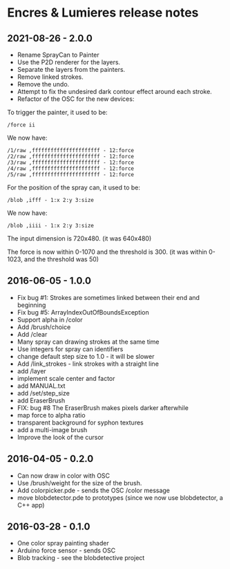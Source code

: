 # Encres & Lumieres release notes

## 2021-08-26 - 2.0.0
- Rename SprayCan to Painter
- Use the P2D renderer for the layers.
- Separate the layers from the painters.
- Remove linked strokes.
- Remove the undo.
- Attempt to fix the undesired dark contour effect around each stroke.
- Refactor of the OSC for the new devices:

To trigger the painter, it used to be:

```
/force ii
```

We now have:

```
/1/raw ,ffffffffffffffffffffff - 12:force
/2/raw ,ffffffffffffffffffffff - 12:force
/3/raw ,ffffffffffffffffffffff - 12:force
/4/raw ,ffffffffffffffffffffff - 12:force
/5/raw ,ffffffffffffffffffffff - 12:force
```

For the position of the spray can, it used to be:

```
/blob ,ifff - 1:x 2:y 3:size
```

We now have:

```
/blob ,iiii - 1:x 2:y 3:size
```

The input dimension is 720x480. (it was 640x480)

The force is now within 0-1070 and the threshold is 300.
(it was within 0-1023, and the threshold was 50)


## 2016-06-05 - 1.0.0

* Fix bug #1: Strokes are sometimes linked between their end and beginning
* Fix bug #5: ArrayIndexOutOfBoundsException
* Support alpha in /color
* Add /brush/choice
* Add /clear
* Many spray can drawing strokes at the same time
* Use integers for spray can identifiers
* change default step size to 1.0 - it will be slower
* Add /link_strokes - link strokes with a straight line
* add /layer
* implement scale center and factor
* add MANUAL.txt
* add /set/step_size
* add EraserBrush
* FIX: bug #8 The EraserBrush makes pixels darker afterwhile
* map force to alpha ratio
* transparent background for syphon textures
* add a multi-image brush
* Improve the look of the cursor


## 2016-04-05 - 0.2.0

* Can now draw in color with OSC
* Use /brush/weight for the size of the brush.
* Add colorpicker.pde - sends the OSC /color message
* move blobdetector.pde to prototypes (since we now use blobdetector, a C++ app)


## 2016-03-28 - 0.1.0

* One color spray painting shader
* Arduino force sensor - sends OSC
* Blob tracking - see the blobdetective project

